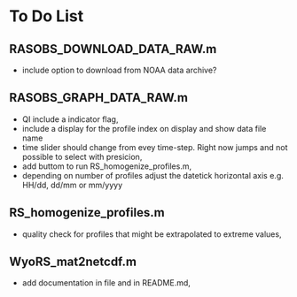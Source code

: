 # To Do List

## RASOBS_DOWNLOAD_DATA_RAW.m
- include option to download from NOAA data archive?

## RASOBS_GRAPH_DATA_RAW.m
- QI include a indicator flag,
- include a display for the profile index on display and show data file name
- time slider should change from evey time-step. Right now jumps and not possible to select with presicion,
- add buttom to run RS_homogenize_profiles.m,
- depending on number of profiles adjust the datetick horizontal axis e.g. HH/dd, dd/mm or mm/yyyy

## RS_homogenize_profiles.m
- quality check for profiles that might be extrapolated to extreme values,

## WyoRS_mat2netcdf.m
- add documentation in file and in README.md,

